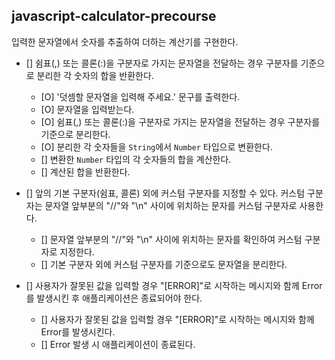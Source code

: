 ## javascript-calculator-precourse

입력한 문자열에서 숫자를 추출하여 더하는 계산기를 구현한다.

- [] 쉼표(,) 또는 콜론(:)을 구분자로 가지는 문자열을 전달하는 경우 구분자를 기준으로 분리한 각 숫자의 합을 반환한다.
  - [O] '덧셈할 문자열을 입력해 주세요.' 문구를 출력한다.
  - [O] 문자열을 입력받는다.
  - [O] 쉼표(,) 또는 콜론(:)을 구분자로 가지는 문자열을 전달하는 경우 구분자를 기준으로 분리한다.
  - [O] 분리한 각 숫자들을 `String`에서 `Number` 타입으로 변환한다.
  - [] 변환한 `Number` 타입의 각 숫자들의 합을 계산한다.
  - [] 계산된 합을 반환한다.

- [] 앞의 기본 구분자(쉼표, 콜론) 외에 커스텀 구분자를 지정할 수 있다. 커스텀 구분자는 문자열 앞부분의 "//"와 "\n" 사이에 위치하는 문자를 커스텀 구분자로 사용한다.
  - [] 문자열 앞부분의 "//"와 "\n" 사이에 위치하는 문자를 확인하여 커스텀 구분자로 지정한다.
  - [] 기본 구분자 외에 커스텀 구분자를 기준으로도 문자열을 분리한다.

- [] 사용자가 잘못된 값을 입력할 경우 "[ERROR]"로 시작하는 메시지와 함께 Error를 발생시킨 후 애플리케이션은 종료되어야 한다.
  - [] 사용자가 잘못된 값을 입력할 경우 "[ERROR]"로 시작하는 메시지와 함께 Error를 발생시킨다.
  - [] Error 발생 시 애플리케이션이 종료된다.
